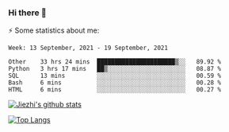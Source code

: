 ### Hi there 👋

⚡ Some statistics about me:


<!--START_SECTION:waka-->
```text
Week: 13 September, 2021 - 19 September, 2021

Other    33 hrs 24 mins  ██████████████████████▒░░   89.92 % 
Python   3 hrs 17 mins   ██▒░░░░░░░░░░░░░░░░░░░░░░   08.87 % 
SQL      13 mins         ░░░░░░░░░░░░░░░░░░░░░░░░░   00.59 % 
Bash     6 mins          ░░░░░░░░░░░░░░░░░░░░░░░░░   00.28 % 
HTML     6 mins          ░░░░░░░░░░░░░░░░░░░░░░░░░   00.27 % 
```
<!--END_SECTION:waka-->





[![Jiezhi's github stats](https://github-readme-stats.vercel.app/api?username=Jiezhi&show_icons=true)](https://github.com/Jiezhi/github-readme-stats)

[![Top Langs](https://github-readme-stats.vercel.app/api/top-langs/?username=Jiezhi&hide=javascript,html)](https://github.com/Jiezhi/github-readme-stats)
<!--
**Jiezhi/Jiezhi** is a ✨ _special_ ✨ repository because its `README.md` (this file) appears on your GitHub profile.

Here are some ideas to get you started:

- 🔭 I’m currently working on ...
- 🌱 I’m currently learning ...
- 👯 I’m looking to collaborate on ...
- 🤔 I’m looking for help with ...
- 💬 Ask me about ...
- 📫 How to reach me: ...
- 😄 Pronouns: ...
- ⚡ Fun fact: ...
-->

